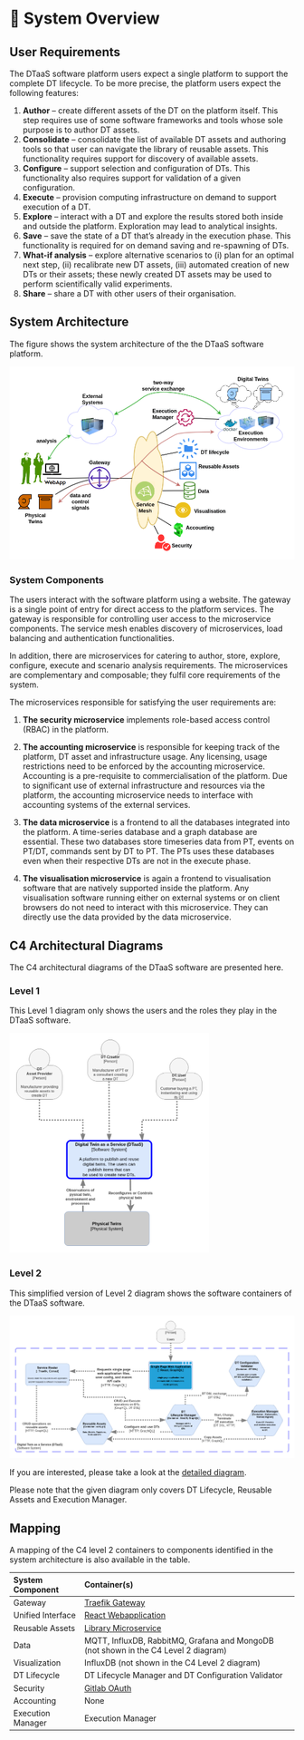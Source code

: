 # :european_castle: System Overview

## User Requirements

The DTaaS software platform users expect a single platform
to support the complete DT lifecycle. To be more precise,
the platform users expect the following features:

1. **Author** – create different assets of the DT on the
   platform itself. This step requires use of some software
   frameworks and tools whose sole purpose is to author
   DT assets.
1. **Consolidate** – consolidate the list of available DT assets
   and authoring tools so that user can navigate the library
   of reusable assets. This functionality requires support
   for discovery of available assets.
1. **Configure** – support selection and configuration of
   DTs. This functionality also requires support for validation
   of a given configuration.
1. **Execute** – provision computing infrastructure on demand to
   support execution of a DT.
1. **Explore** – interact with a DT and explore the results
   stored both inside and outside the platform. Exploration
   may lead to analytical insights.
1. **Save** – save the state of a DT that’s already in the
   execution phase. This functionality is required for on
   demand saving and re-spawning of DTs.
1. **What-if analysis** – explore alternative scenarios to (i)
   plan for an optimal next step, (ii) recalibrate new DT
   assets, (iii) automated creation of new DTs or their
   assets; these newly created DT assets may be used to
   perform scientifically valid experiments.
1. **Share** – share a DT with other users of their organisation.

## System Architecture

The figure shows the system architecture of the the DTaaS software platform.

![System architecture](architecture.png)

### System Components

The users interact with the software platform using a website.
The gateway is a single point of entry for direct access to the platform
services. The gateway is responsible for controlling user access to
the microservice components. The service mesh
enables discovery of microservices, load balancing and authentication
functionalities.

In addition, there are microservices for catering to author, store,
explore, configure, execute and scenario analysis requirements.
The microservices are complementary and composable; they fulfil
core requirements of the system.

The microservices responsible for satisfying the user requirements are:

1. **The security microservice** implements
   role-based access control (RBAC) in the platform.
1. **The accounting microservice** is responsible for keeping track of the
   platform, DT asset and infrastructure usage. Any licensing,
   usage restrictions need to be enforced by the accounting
   microservice. Accounting is a pre-requisite to commercialisation of
   the platform.
   Due to significant use of external
   infrastructure and resources via the platform, the accounting
   microservice needs to interface with accounting systems of
   the external services.

1. **The data microservice** is a frontend to all the databases
   integrated into the platform. A time-series database and a
   graph database are essential. These two databases store timeseries
   data from PT, events on PT/DT, commands sent by
   DT to PT. The PTs uses these databases even when their
   respective DTs are not in the execute phase.
1. **The visualisation microservice** is again a frontend to
   visualisation software that are natively supported inside the platform.
   Any visualisation software running either on external
   systems or on client browsers do not need to interact with
   this microservice. They can directly use the data provided by
   the data microservice.

## C4 Architectural Diagrams

The C4 architectural diagrams of the DTaaS software are presented here.

### Level 1

This Level 1 diagram only shows the users and the roles
they play in the DTaaS software.

<img src="C4-L1_diagram.png" alt="C4 Level 1 diagram" width="70%"/>

### Level 2

This simplified version of Level 2 diagram shows
the software containers of the DTaaS software.

![C4 Level 2 diagram](C4-L2_diagram_simplified.png)

If you are interested, please take a look at
the [detailed diagram](C4-L2_diagram_detailed.png).

Please note that the given diagram only
covers DT Lifecycle, Reusable Assets and Execution Manager.

## Mapping

A mapping of the C4 level 2 containers to components
identified in the system architecture is also available in the table.

| System Component  | Container(s)                                                                                                                             |
| :---------------- | :--------------------------------------------------------------------------------------------------------------------------------------- |
| Gateway           | [Traefik Gateway](https://github.com/INTO-CPS-Association/DTaaS/tree/feature/distributed-demo/servers/config/gateway#the-gateway-server) |
| Unified Interface | [React Webapplication](../client/client.md)                                                                                              |
| Reusable Assets   | [Library Microservice](../servers/lib/lib-ms.md)                                                                                         |
| Data              | MQTT, InfluxDB, RabbitMQ, Grafana and MongoDB (not shown in the C4 Level 2 diagram)                                                      |
| Visualization     | InfluxDB (not shown in the C4 Level 2 diagram)                                                                                           |
| DT Lifecycle      | DT Lifecycle Manager and DT Configuration Validator                                                                                      |
| Security          | [Gitlab OAuth](../../admin/client/auth.md)                                                                                               |
| Accounting        | None                                                                                                                                     |
| Execution Manager | Execution Manager                                                                                                                        |
